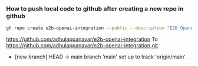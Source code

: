 ### How to push local code to github after creating a new repo in github

```bash
gh repo create e2b-openai-integration --public --description "E2B OpenAI integration with data analysis and function calling examples" --source=. --remote=origin --push
```

https://github.com/adhulappanavar/e2b-openai-integration
To https://github.com/adhulappanavar/e2b-openai-integration.git
 * [new branch]      HEAD -> main
branch 'main' set up to track 'origin/main'.